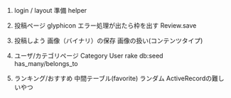 1. login / layout
準備
helper
2. 投稿ページ
glyphicon
エラー処理が出たら枠を出す
Review.save

3. 投稿しよう
画像（バイナリ）の保存
画像の扱い(コンテンツタイプ)

4. ユーザ/カテゴリページ
Category
User
rake db:seed
has_many/belongs_to

5. ランキング/おすすめ
中間テーブル(favorite)
ランダム
ActiveRecordの難しいやつ
